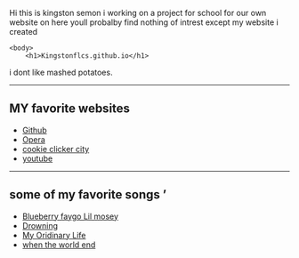 Hi this is kingston semon i working on a project for school for our own website on here youll probalby find nothing of intrest except my website i created
<!DOCTYPE html>
<html lang="en">
	<head>
		<meta charset="utf-8" />
<!-- This is the title that will show up in the browser tab -->
		<title> https://github.com/Kingstonflcs/Kingstonflcs.github.io” 	</title>
		<meta name="description" content="" />
		<meta name="author" content="Kingstonflcs" />
		<meta name="viewport" content="width=device-width, initial-scale=1" />
	</head>

	<body>
		<h1>Kingstonflcs.github.io</h1>
<p>i dont like mashed potatoes.</p>
<hr>
<h2>MY favorite websites</h2>
<ul>
    <li><a href="https://github.com/"> Github</a></li>
    <li><a href=" https://www.opera.com/">Opera</a></li>
    <li><a href="https://cookieclickercity.com ">cookie clicker city</a></li>
    <li><a href=" https://www.youtube.com">youtube</a></li>
</ul>
<hr>
<h2>some of my favorite songs ’</h2>
<ul>
    <li><a href="Lil Mosey - Blueberry Faygo (Directed by Cole Bennett)">Blueberry faygo Lil mosey</a></li>
    <li><a href="A boogie wit the hoodie feat Kodak Black">Drowning</a></li>
    <li><a href="The Living Tombstone ">My Oridinary Life</a></li>
    <li><a href="Chillmadeit">when the world end</a></li>   
</ul>
	</body>
</html>
